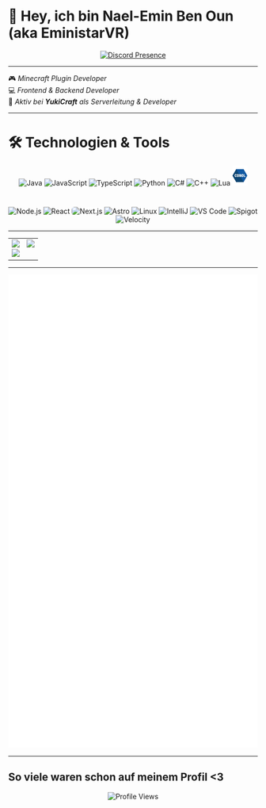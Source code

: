 # 👋 Hey, ich bin Nael-Emin Ben Oun (aka **EministarVR**)


<div align="center">
  <a href="https://discord.com/users/928021462386892830" target="_blank">
    <img src="https://lanyard.cnrad.dev/api/928021462386892830?idleMessage=%F0%9F%8C%99%20AFK%20%E2%80%93%20Coden%20am%20n%C3%A4chsten%20gro%C3%9Fen%20Ding...%20%7C%20EministarVR%20%F0%9F%9A%80&theme=dark&showDisplayName=true" alt="Discord Presence">
  </a>
</div>

---


🎮 *Minecraft Plugin Developer*  
💻 *Frontend & Backend Developer*  
🔧 *Aktiv bei **YukiCraft** als Serverleitung & Developer*

---

# 🛠️ Technologien & Tools

<div align="center">
  
<!-- 🛠️ Sprachen -->
<div align="center">
  <img src="https://cdn.jsdelivr.net/gh/devicons/devicon/icons/java/java-original.svg" style="height: 40px; width: auto; display: inline-block;" alt="Java"/>
  <img src="https://cdn.jsdelivr.net/gh/devicons/devicon/icons/javascript/javascript-original.svg" style="height: 40px; width: auto; display: inline-block;" alt="JavaScript"/>
  <img src="https://cdn.jsdelivr.net/gh/devicons/devicon/icons/typescript/typescript-original.svg" style="height: 40px; width: auto; display: inline-block;" alt="TypeScript"/>
  <img src="https://cdn.jsdelivr.net/gh/devicons/devicon/icons/python/python-original.svg" style="height: 40px; width: auto; display: inline-block;" alt="Python"/>
  <img src="https://cdn.jsdelivr.net/gh/devicons/devicon/icons/csharp/csharp-original.svg" style="height: 40px; width: auto; display: inline-block;" alt="C#"/>
  <img src="https://cdn.jsdelivr.net/gh/devicons/devicon/icons/cplusplus/cplusplus-original.svg" style="height: 40px; width: auto; display: inline-block;" alt="C++"/>
  <img src="https://cdn.jsdelivr.net/gh/devicons/devicon/icons/lua/lua-original.svg" style="height: 40px; width: auto; display: inline-block;" alt="Lua"/>
  <img src="https://github.com/EministarVR/EministarVR/blob/main/cobol.png?raw=true" style="height: 40px; width: auto; display: inline-block;" alt="COBOL"/>
</div>

<br/>

<!-- ⚙️ Frameworks & Tools -->
<div align="center">
  <img src="https://cdn.jsdelivr.net/gh/devicons/devicon/icons/nodejs/nodejs-original.svg" style="max-height: 40px;" alt="Node.js"/>
  <img src="https://cdn.jsdelivr.net/gh/devicons/devicon/icons/react/react-original.svg" style="max-height: 40px;" alt="React"/>
  <img src="https://cdn.jsdelivr.net/gh/devicons/devicon/icons/nextjs/nextjs-original.svg" style="max-height: 40px; background-color: white; border-radius: 6px;" alt="Next.js"/>
  <img src="https://cdn.jsdelivr.net/gh/devicons/devicon/icons/astro/astro-original.svg" style="max-height: 40px;" alt="Astro"/>
  <img src="https://cdn.jsdelivr.net/gh/devicons/devicon/icons/linux/linux-original.svg" style="max-height: 40px;" alt="Linux"/>
  <img src="https://cdn.jsdelivr.net/gh/devicons/devicon/icons/intellij/intellij-original.svg" style="max-height: 40px;" alt="IntelliJ"/>
  <img src="https://cdn.jsdelivr.net/gh/devicons/devicon/icons/vscode/vscode-original.svg" style="max-height: 40px;" alt="VS Code"/>
  <img src="https://assets.papermc.io/brand/papermc_logo.min.svg" style="max-height: 40px;" alt="Spigot"/>
  <img src="https://assets.papermc.io/brand/velocity_combination_mark_blue.min.svg" style="max-height: 40px;" alt="Velocity"/>
</div>

</div>


---


<table>
  <tr>
    <td align="center" valign="top">
      <img src="https://github-readme-stats.vercel.app/api?username=EministarVR&show_icons=true&theme=radical&hide_border=true" height="165"/>
      <br>
      <img src="https://github-readme-stats.vercel.app/api/top-langs/?username=EministarVR&layout=compact&theme=radical&hide_border=true" height="165"/>
    </td>
    <td align="center" valign="top">
      <img src="https://github-profile-trophy.vercel.app/?username=EministarVR&theme=radical&no-frame=true&margin-w=10"/>
    </td>
  </tr>
</table>

---

<div align="center">
  <picture>
  <img src="/github-metrics.svg" alt="Metrics">
</picture>
</div>

---

## So viele waren schon auf meinem Profil <3

<div align="center">
  <img src="https://count.getloli.com/@EministarVR?name=EministarVR&theme=minecraft&padding=7&offset=0&align=center&scale=1&pixelated=1&darkmode=auto" alt="Profile Views"/>
</div>
